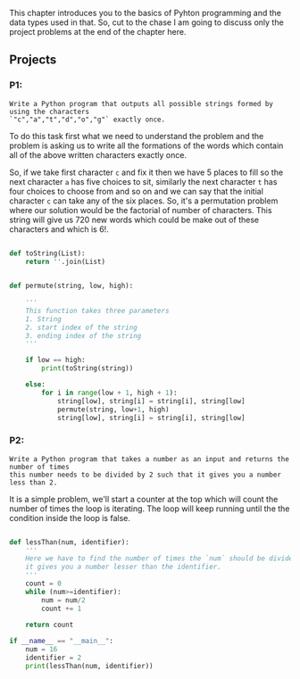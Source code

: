 This chapter introduces you to the basics of Pyhton programming and the data types used in that. So, cut to the chase I am going to discuss only the project problems at the end of the chapter here.

## Projects
### P1: 
```
Write a Python program that outputs all possible strings formed by using the characters 
`"c","a","t","d","o","g"` exactly once.

```
To do this task first what we need to understand the problem and the problem is asking us to write all the formations of the words which contain all of the above written characters exactly once.

So, if we take first character `c` and fix it then we have 5 places to fill so the next character `a` has five choices to sit, similarly the next character `t` has four choices to choose from and so on and we can say that the initial character `c` can take any of the six places. So, it's a permutation problem where our solution would be the factorial of number of characters. This string will give us 720 new words which could be make out of these characters and which is 6!.

```python

def toString(List):
    return ''.join(List)
    

def permute(string, low, high):
    
    '''
    This function takes three parameters
    1. String
    2. start index of the string
    3. ending index of the string
    '''

    if low == high:
        print(toString(string))

    else:
        for i in range(low + 1, high + 1):
            string[low], string[i] = string[i], string[low]
            permute(string, low+1, high)
            string[low], string[i] = string[i], string[low]

```

### P2: 
```
Write a Python program that takes a number as an input and returns the number of times
this number needs to be divided by 2 such that it gives you a number less than 2.
```
It is a simple problem, we'll start a counter at the top which will count the number of times the loop is iterating. The loop will keep running until the the condition inside the loop is false.

```python

def lessThan(num, identifier):
    '''
    Here we have to find the number of times the `num` should be divided by identifier such that it
    it gives you a number lesser than the identifier.
    '''
    count = 0
    while (num>=identifier):
        num = num/2
        count += 1
    
    return count

if __name__ == "__main__":
    num = 16
    identifier = 2
    print(lessThan(num, identifier))
```